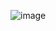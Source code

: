 ![image](https://user-images.githubusercontent.com/101356849/158543118-2adba3c9-1316-428f-b30b-b7783bcfb5a4.png)
